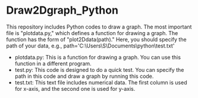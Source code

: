 # Draw2Dgraph_Python
This repository includes Python codes to draw a graph. The most important file is "plotdata.py," which defines a function for drawing a graph. The function has the form of "plot2Ddata(path)." Here, you should specify the path of your data, e.g., path='C:\\Users\\S\\Documents\\python\\test.txt'  
* plotdata.py: This is a function for drawing a graph. You can use this function in a different program. 
* test.py: This code is designed to do a quick test. You can specify the path in this code and draw a graph by running this code. 
* test.txt: This text file includes numerical data. The first column is used for x-axis, and the second one is used for y-axis. 


